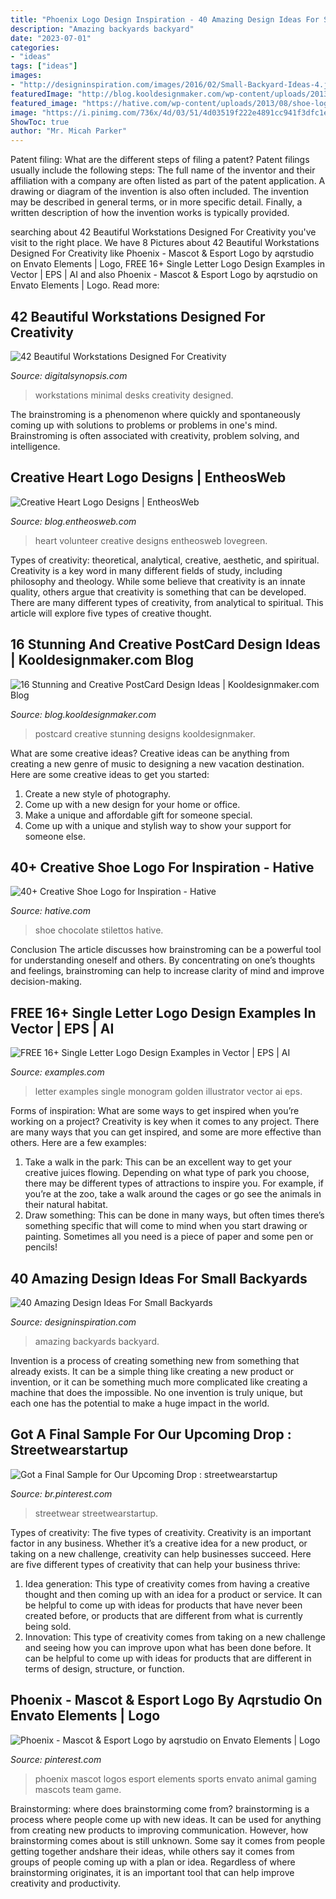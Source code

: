```yaml
---
title: "Phoenix Logo Design Inspiration - 40 Amazing Design Ideas For Small Backyards"
description: "Amazing backyards backyard"
date: "2023-07-01"
categories:
- "ideas"
tags: ["ideas"]
images:
- "http://designinspiration.com/images/2016/02/Small-Backyard-Ideas-4.jpg"
featuredImage: "http://blog.kooldesignmaker.com/wp-content/uploads/2013/03/mmm-back-big.jpg"
featured_image: "https://hative.com/wp-content/uploads/2013/08/shoe-logo-chocolate-stilettos.png"
image: "https://i.pinimg.com/736x/4d/03/51/4d03519f222e4891cc941f3dfc1e0d9e.jpg"
ShowToc: true
author: "Mr. Micah Parker"
---
```



Patent filing: What are the different steps of filing a patent?
Patent filings usually include the following steps: 
The full name of the inventor and their affiliation with a company are often listed as part of the patent application. A drawing or diagram of the invention is also often included. The invention may be described in general terms, or in more specific detail. Finally, a written description of how the invention works is typically provided.

	

		
searching about 42 Beautiful Workstations Designed For Creativity you've visit to the right place. We have 8 Pictures about 42 Beautiful Workstations Designed For Creativity like Phoenix - Mascot &amp; Esport Logo by aqrstudio on Envato Elements | Logo, FREE 16+ Single Letter Logo Design Examples in Vector | EPS | AI and also Phoenix - Mascot &amp; Esport Logo by aqrstudio on Envato Elements | Logo. Read more:
		
    
## 42 Beautiful Workstations Designed For Creativity

<img loading=lazy src="https://digitalsynopsis.com/wp-content/uploads/2016/01/beautiful-desks-minimal-workstations-8.jpg" onerror="this.onerror=null;this.src='https://tse2.mm.bing.net/th?id=OIP.REj4dg2srPf7OMMhRfiFhwHaJQ&amp;pid=15.1';" alt="42 Beautiful Workstations Designed For Creativity">

_Source: digitalsynopsis.com_

>workstations minimal desks creativity designed. 

	

The brainstroming is a phenomenon where quickly and spontaneously coming up with solutions to problems or problems in one's mind. Brainstroming is often associated with creativity, problem solving, and intelligence.

    
## Creative Heart Logo Designs | EntheosWeb

<img loading=lazy src="http://blog.entheosweb.com/wp-content/uploads/2012/02/h_logo3.jpg" onerror="this.onerror=null;this.src='https://tse4.mm.bing.net/th?id=OIP.7lz8RUiA62GteOo7zqsOTgHaDN&amp;pid=15.1';" alt="Creative Heart Logo Designs | EntheosWeb">

_Source: blog.entheosweb.com_

>heart volunteer creative designs entheosweb lovegreen. 

	

Types of creativity: theoretical, analytical, creative, aesthetic, and spiritual.
Creativity is a key word in many different fields of study, including philosophy and theology. While some believe that creativity is an innate quality, others argue that creativity is something that can be developed. There are many different types of creativity, from analytical to spiritual. This article will explore five types of creative thought.

    
## 16 Stunning And Creative PostCard Design Ideas | Kooldesignmaker.com Blog

<img loading=lazy src="http://blog.kooldesignmaker.com/wp-content/uploads/2013/03/mmm-back-big.jpg" onerror="this.onerror=null;this.src='https://tse3.mm.bing.net/th?id=OIP.K6tJBIePckfjd3jPXCRJewHaE7&amp;pid=15.1';" alt="16 Stunning and Creative PostCard Design Ideas | Kooldesignmaker.com Blog">

_Source: blog.kooldesignmaker.com_

>postcard creative stunning designs kooldesignmaker. 

	

What are some creative ideas?
Creative ideas can be anything from creating a new genre of music to designing a new vacation destination. Here are some creative ideas to get you started: 
1. Create a new style of photography.
2. Come up with a new design for your home or office.
3. Make a unique and affordable gift for someone special.
4. Come up with a unique and stylish way to show your support for someone else.

    
## 40+ Creative Shoe Logo For Inspiration - Hative

<img loading=lazy src="https://hative.com/wp-content/uploads/2013/08/shoe-logo-chocolate-stilettos.png" onerror="this.onerror=null;this.src='https://tse1.mm.bing.net/th?id=OIP.8qFW7crtoooKJ9CRPmjSCwHaDN&amp;pid=15.1';" alt="40+ Creative Shoe Logo for Inspiration - Hative">

_Source: hative.com_

>shoe chocolate stilettos hative. 

	

Conclusion
The article discusses how brainstroming can be a powerful tool for understanding oneself and others. By concentrating on one’s thoughts and feelings, brainstroming can help to increase clarity of mind and improve decision-making.

    
## FREE 16+ Single Letter Logo Design Examples In Vector | EPS | AI

<img loading=lazy src="https://images.examples.com/wp-content/uploads/2017/09/monogram-logo-with-golden-letter-a_23-2147660477-e1505204458951.jpg" onerror="this.onerror=null;this.src='https://tse1.mm.bing.net/th?id=OIP.okY6X7a4tW00dz0H3WxU0wHaFx&amp;pid=15.1';" alt="FREE 16+ Single Letter Logo Design Examples in Vector | EPS | AI">

_Source: examples.com_

>letter examples single monogram golden illustrator vector ai eps. 

	

Forms of inspiration: What are some ways to get inspired when you’re working on a project?
Creativity is key when it comes to any project. There are many ways that you can get inspired, and some are more effective than others. Here are a few examples: 
1. Take a walk in the park: This can be an excellent way to get your creative juices flowing. Depending on what type of park you choose, there may be different types of attractions to inspire you. For example, if you’re at the zoo, take a walk around the cages or go see the animals in their natural habitat. 
2. Draw something: This can be done in many ways, but often times there’s something specific that will come to mind when you start drawing or painting. Sometimes all you need is a piece of paper and some pen or pencils!

    
## 40 Amazing Design Ideas For Small Backyards

<img loading=lazy src="http://designinspiration.com/images/2016/02/Small-Backyard-Ideas-4.jpg" onerror="this.onerror=null;this.src='https://tse2.mm.bing.net/th?id=OIP.27Q3K_r7N4eUoeMcU7MuSgHaLH&amp;pid=15.1';" alt="40 Amazing Design Ideas For Small Backyards">

_Source: designinspiration.com_

>amazing backyards backyard. 

	

Invention is a process of creating something new from something that already exists. It can be a simple thing like creating a new product or invention, or it can be something much more complicated like creating a machine that does the impossible. No one invention is truly unique, but each one has the potential to make a huge impact in the world.

    
## Got A Final Sample For Our Upcoming Drop : Streetwearstartup

<img loading=lazy src="https://i.pinimg.com/736x/fc/18/22/fc182225917e52c2e2ffbc521c482aa2.jpg" onerror="this.onerror=null;this.src='https://tse2.mm.bing.net/th?id=OIP.83A6WyaqgA7iIDFGT0QO6QHaJ3&amp;pid=15.1';" alt="Got a Final Sample for Our Upcoming Drop : streetwearstartup">

_Source: br.pinterest.com_

>streetwear streetwearstartup. 

	

Types of creativity: The five types of creativity.
Creativity is an important factor in any business. Whether it’s a creative idea for a new product, or taking on a new challenge, creativity can help businesses succeed. Here are five different types of creativity that can help your business thrive: 
1. Idea generation: This type of creativity comes from having a creative thought and then coming up with an idea for a product or service. It can be helpful to come up with ideas for products that have never been created before, or products that are different from what is currently being sold. 
2. Innovation: This type of creativity comes from taking on a new challenge and seeing how you can improve upon what has been done before. It can be helpful to come up with ideas for products that are different in terms of design, structure, or function. 

    
## Phoenix - Mascot &amp; Esport Logo By Aqrstudio On Envato Elements | Logo

<img loading=lazy src="https://i.pinimg.com/736x/4d/03/51/4d03519f222e4891cc941f3dfc1e0d9e.jpg" onerror="this.onerror=null;this.src='https://tse3.mm.bing.net/th?id=OIP.NHVhPsZk43-o7Be4PcvI4QHaKL&amp;pid=15.1';" alt="Phoenix - Mascot &amp; Esport Logo by aqrstudio on Envato Elements | Logo">

_Source: pinterest.com_

>phoenix mascot logos esport elements sports envato animal gaming mascots team game. 

	

Brainstorming: where does brainstorming come from?
brainstorming is a process where people come up with new ideas. It can be used for anything from creating new products to improving communication. However, how brainstorming comes about is still unknown. Some say it comes from people getting together andshare their ideas, while others say it comes from groups of people coming up with a plan or idea. Regardless of where brainstorming originates, it is an important tool that can help improve creativity and productivity.


